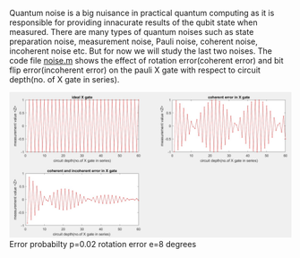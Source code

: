 
Quantum noise is a big nuisance in practical quantum computing as it is responsible for providing innacurate results of the qubit state when measured.
There are many types of quantum noises such as state preparation noise, measurement noise, Pauli noise, coherent noise, incoherent noise etc. But for now we will study the last two noises.
The code file [noise.m](https://github.dev/prateek-rg15/-Quantum-noise-simulation-on-quantum-gates/blob/ce0dc9fddccb1debad18c8717c27c485c9cce5bc/noise.m) shows the effect of rotation error(coherent error) and bit flip error(incoherent error) on the pauli X gate with respect to circuit depth(no. of X gate in series). 


![image](https://github.com/prateek-rg15/-Quantum-noise-simulation-on-quantum-gates/blob/main/error.jpg)
Error probabilty p=0.02 rotation error e=8 degrees
